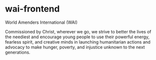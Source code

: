 # wai-frontend
  World Amenders International (WAI)

Commissioned by Christ, wherever we go, we strive to better the lives of the neediest and encourage young people to use their powerful energy, fearless spirit, and creative minds in launching humanitarian actions and advocacy to make hunger, poverty, and injustice unknown to the next generations. 
